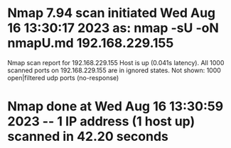 # Nmap 7.94 scan initiated Wed Aug 16 13:30:17 2023 as: nmap -sU -oN nmapU.md 192.168.229.155
Nmap scan report for 192.168.229.155
Host is up (0.041s latency).
All 1000 scanned ports on 192.168.229.155 are in ignored states.
Not shown: 1000 open|filtered udp ports (no-response)

# Nmap done at Wed Aug 16 13:30:59 2023 -- 1 IP address (1 host up) scanned in 42.20 seconds
